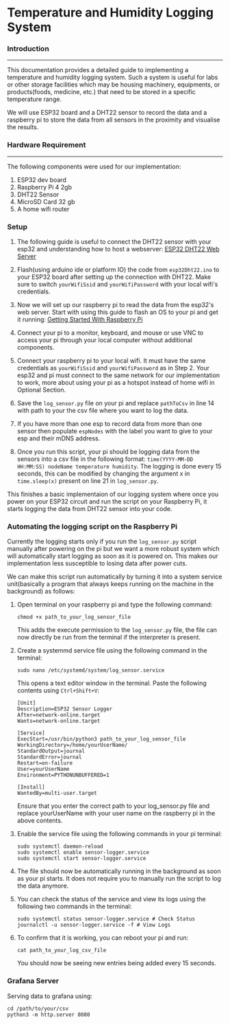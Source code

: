 # Temperature and Humidity Logging System

### Introduction

---

This documentation provides a detailed guide to implementing a temperature and humidity logging system. Such a system is useful for labs or other storage facilities which may be housing machinery, equipments, or products(foods, medicine, etc.) that need to be stored in a specific temperature range.

We will use ESP32 board and a DHT22 sensor to record the data and a raspberry pi to store the data from all sensors in the proximity and visualise the results.

### Hardware Requirement

---

The following components were used for our implementation:

1. ESP32 dev board
2. Raspberry Pi 4 2gb
3. DHT22 Sensor
4. MicroSD Card 32 gb
5. A home wifi router

### Setup

1. The following guide is useful to connect the DHT22 sensor with your esp32 and understanding how to host a webserver: [ESP32 DHT22 Web Server](https://randomnerdtutorials.com/esp32-dht11-dht22-temperature-humidity-web-server-arduino-ide/ "Random Nerd Tutorial")

2. Flash(using arduino ide or platform IO) the code from `esp32Dht22.ino` to your ESP32 board after setting up the connection with DHT22. Make sure to switch `yourWifiSsid` and `yourWifiPassword` with your local wifi's credentials.

3. Now we will set up our raspberry pi to read the data from the esp32's web server. Start with using this guide to flash an OS to your pi and get it running: [Getting Started With Raspberry Pi](https://www.raspberrypi.com/documentation/computers/getting-started.html)
   
4. Connect your pi to a monitor, keyboard, and mouse or use VNC to access your pi through your local computer without additional components.

5. Connect your raspberry pi to your local wifi. It must have the same credentials as `yourWifiSsid` and `yourWifiPassword` as in Step 2. Your esp32 and pi must connect to the same network for our implementation to work, more about using your pi as a hotspot instead of home wifi in Optional Section.

6. Save the `log_sensor.py` file on your pi and replace `pathToCsv` in line 14 with path to your the csv file where you want to log the data.

7. If you have more than one esp to record data from more than one sensor then populate `espNodes` with the label you want to give to your esp and their mDNS address.

8. Once you run this script, your pi should be logging data from the sensors into a csv file in the following format: `time(YYYY-MM-DD HH:MM:SS) nodeName temperature humidity`. The logging is done every 15 seconds, this can be modified by changing the argument x in `time.sleep(x)` present on line 21 in `log_sensor.py`.

This finishes a basic implementaion of our logging system where once you power on your ESP32 circuit and run the script on your Raspberry Pi, it starts logging the data from DHT22 sensor into your code.

### Automating the logging script on the Raspberry Pi

Currently the logging starts only if you run the `log_sensor.py` script manually after powering on the pi but we want a more robust system which will automatically start logging as soon as it is powered on. This makes our implementation less susceptible to losing data after power cuts.

We can make this script run automatically by turning it into a system service unit(basically a program that always keeps running on the machine in the background) as follows:

1. Open terminal on your raspberry pi and type the following command:

    `chmod +x path_to_your_log_sensor_file`

    This adds the execute permission to the `log_sensor.py` file, the file can now directly be run from the terminal if the interpreter is present.


2. Create a systemmd service file using the following command in the terminal:

    `sudo nano /etc/systemd/system/log_sensor.service
`

    This opens a text editor window in the terminal. Paste the following contents using `Ctrl+Shift+V`:

    ```
    [Unit]
    Description=ESP32 Sensor Logger
    After=network-online.target
    Wants=network-online.target

    [Service]
    ExecStart=/usr/bin/python3 path_to_your_log_sensor_file
    WorkingDirectory=/home/yourUserName/
    StandardOutput=journal
    StandardError=journal
    Restart=on-failure
    User=yourUserName
    Environment=PYTHONUNBUFFERED=1

    [Install]
    WantedBy=multi-user.target
    ```

    Ensure that you enter the correct path to your log_sensor.py file and replace yourUserName with your user name on the raspberry pi in the above contents.


3. Enable the service file using the following commands in your pi terminal:

    ```sudo systemctl daemon-reexec       # ensures all changes are read
    sudo systemctl daemon-reload
    sudo systemctl enable sensor-logger.service
    sudo systemctl start sensor-logger.service
    ```

4. The file should now be automatically running in the background as soon as your pi starts. It does not require you to manually run the script to log the data anymore.

5. You can check the status of the service and view its logs using the following two commands in the terminal:

    ```
    sudo systemctl status sensor-logger.service # Check Status
    journalctl -u sensor-logger.service -f # View Logs
    ```

6. To confirm that it is working, you can reboot your pi and run:

    ```
    cat path_to_your_log_csv_file
    ```

    You should now be seeing new entries being added every 15 seconds.

### Grafana Server

Serving data to grafana using: 

```
cd /path/to/your/csv
python3 -m http.server 8080
```